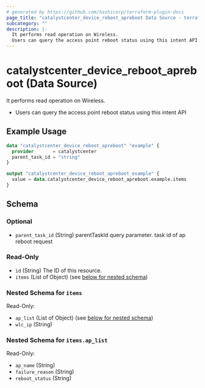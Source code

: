 ```yaml
---
# generated by https://github.com/hashicorp/terraform-plugin-docs
page_title: "catalystcenter_device_reboot_apreboot Data Source - terraform-provider-catalystcenter"
subcategory: ""
description: |-
  It performs read operation on Wireless.
  Users can query the access point reboot status using this intent API
---
```


# catalystcenter_device_reboot_apreboot (Data Source)

It performs read operation on Wireless.

- Users can query the access point reboot status using this intent API

## Example Usage

```terraform
data "catalystcenter_device_reboot_apreboot" "example" {
  provider       = catalystcenter
  parent_task_id = "string"
}

output "catalystcenter_device_reboot_apreboot_example" {
  value = data.catalystcenter_device_reboot_apreboot.example.items
}
```

<!-- schema generated by tfplugindocs -->
## Schema

### Optional

- `parent_task_id` (String) parentTaskId query parameter. task id of ap reboot request

### Read-Only

- `id` (String) The ID of this resource.
- `items` (List of Object) (see [below for nested schema](#nestedatt--items))

<a id="nestedatt--items"></a>
### Nested Schema for `items`

Read-Only:

- `ap_list` (List of Object) (see [below for nested schema](#nestedobjatt--items--ap_list))
- `wlc_ip` (String)

<a id="nestedobjatt--items--ap_list"></a>
### Nested Schema for `items.ap_list`

Read-Only:

- `ap_name` (String)
- `failure_reason` (String)
- `reboot_status` (String)
